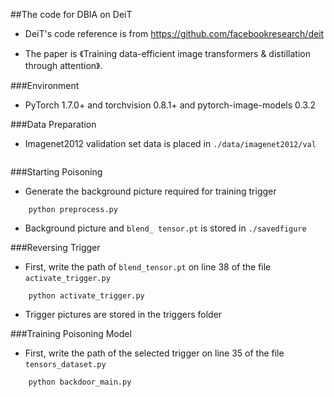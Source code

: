 ##The code for DBIA on DeiT
* DeiT's code reference is from https://github.com/facebookresearch/deit

* The paper is 《Training data-efficient image transformers & distillation through attention》.


###Environment
* PyTorch 1.7.0+ and torchvision 0.8.1+ and pytorch-image-models 0.3.2


###Data Preparation
* Imagenet2012 validation set data is placed in `./data/imagenet2012/val`

![]()

###Starting Poisoning
* Generate the background picture required for training trigger
```
    python preprocess.py
```
* Background picture and `blend_ tensor.pt` is stored in `./savedfigure`


###Reversing Trigger
* First, write the path of `blend_tensor.pt` on line 38 of the file `activate_trigger.py`
```
    python activate_trigger.py
```
* Trigger pictures are stored in the triggers folder


###Training Poisoning Model
* First, write the path of the selected trigger on line 35 of the file `tensors_dataset.py`
```
    python backdoor_main.py
```
